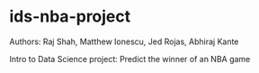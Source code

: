 # ids-nba-project
Authors: Raj Shah, Matthew Ionescu, Jed Rojas, Abhiraj Kante

Intro to Data Science project: Predict the winner of an NBA game
